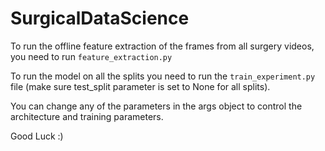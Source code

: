 # SurgicalDataScience
 
To run the offline feature extraction of the frames from all surgery videos, you need to run `feature_extraction.py`

To run the model on all the splits you need to run the `train_experiment.py` file (make sure test_split parameter is set to None for all splits).

You can change any of the parameters in the args object to control the architecture and training parameters.

Good Luck :)